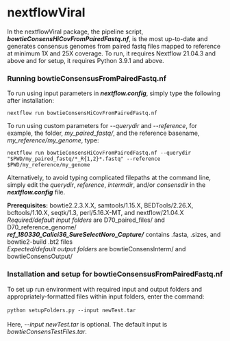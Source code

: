 # nextflowViral
In the nextflowViral package, the pipeline script, ***bowtieConsensHiCovFromPairedFastq.nf***, is the most up-to-date and generates consensus genomes from paired fastq files mapped to reference at minimum 1X and 25X coverage.  To run, it requires Nextflow 21.04.3 and above and for setup, it requires Python 3.9.1 and above.

### Running bowtieConsensusFromPairedFastq.nf
To run using input parameters in ***nextflow.config***, simply type the following after installation:

```nextflow run bowtieConsensHiCovFromPairedFastq.nf```

To run using custom parameters for *--querydir* and *--reference*, for example, the folder, *my_paired_fastq/*, and the reference basename, *my_reference/my_genome*, type:

```nextflow run bowtieConsensHiCovFromPairedFastq.nf --querydir "$PWD/my_paired_fastq/*_R{1,2}*.fastq" --reference $PWD/my_reference/my_genome```

Alternatively, to avoid typing complicated filepaths at the command line, simply edit the *querydir*, *reference*, *intermdir*, and/or *consensdir* in the ***nextflow.config*** file.

**Prerequisites:** bowtie2.2.3.X.X, samtools/1.15.X, BEDTools/2.26.X, bcftools/1.10.X, seqtk/1.3, perl/5.16.X-MT, and nextflow/21.04.X<br>
*Required/default input folders* are D70_paired_files/ and D70_reference_genome/<br>
***ref_180330_Calici36_SureSelectNoro_Capture/*** contains .fasta, .sizes, and bowtie2-build .bt2 files<br>
*Expected/default output folders* are bowtieConsensInterm/ and bowtieConsensOutput/

### Installation and setup for bowtieConsensusFromPairedFastq.nf ###
To set up run environment with required input and output folders and appropriately-formatted files within input folders, enter the command:<br><br>
```python setupFolders.py --input newTest.tar```
<br><br>
Here, *--input newTest.tar* is optional.  The default input is *bowtieConsensTestFiles.tar*.
